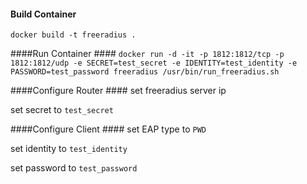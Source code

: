 #### Build Container ####
`docker build -t freeradius .`

####Run Container ####
`docker run -d -it -p 1812:1812/tcp -p 1812:1812/udp -e SECRET=test_secret -e IDENTITY=test_identity -e PASSWORD=test_password freeradius /usr/bin/run_freeradius.sh`

####Configure Router ####
set freeradius server ip

set secret to `test_secret`

####Configure Client ####
set EAP type to `PWD`

set identity to `test_identity`

set password to `test_password`
